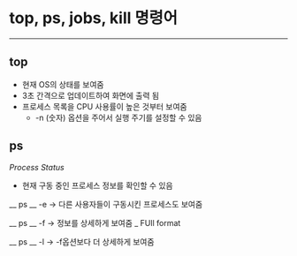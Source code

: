 # top, ps, jobs, kill 명령어
---


## top
* 현재 OS의 상태를 보여줌
* 3초 간격으로 업데이트하여 화면에 출력 됨
* 프로세스 목록을 CPU 사용률이 높은 것부터 보여줌
   * -n (숫자) 옵션을 주어서 실행 주기를 설정할 수 있음


## ps
_Process Status_
* 현재 구동 중인 프로세스 정보를 확인할 수 있음

__ ps __ -e -> 다른 사용자들이 구동시킨 프로세스도 보여줌

__ ps __ -f -> 정보를 상세하게 보여줌 _ FUll format

__ ps __ -l -> -f옵션보다 더 상세하게 보여줌 

